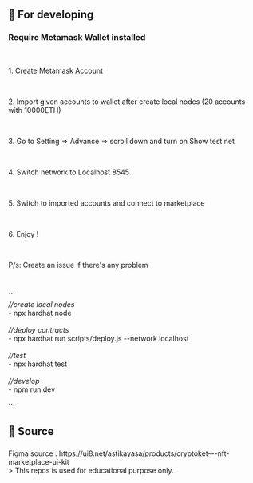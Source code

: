 
  

###

<h2 align="left">🚀 For developing</h2>

###

  <h3 align="left">Require Metamask Wallet installed</h3><br>
  <p align="left">1. Create Metamask Account</p><br>
  <p align="left">2. Import given accounts to wallet after create local nodes (20 accounts with 10000ETH)</p><br>
  <p align="left">3. Go to Setting => Advance => scroll down and turn on Show test net</p><br>
  <p align="left">4. Switch network to Localhost 8545</p><br>
  <p align="left">5. Switch to imported accounts and connect to marketplace</p><br>
  <p align="left">6. Enjoy ! </p><br>
  <p align="left">P/s: Create an issue if there's any problem </p><br>
                 
                 
                  
  
<p align="left">```<br>
  <i>//create local nodes</i> <br>
  - npx hardhat node 
  <br><br>
  <i>//deploy contracts</i> <br>
  - npx hardhat run scripts/deploy.js --network localhost 
  <br><br>
  <i>//test</i> <br>
  - npx hardhat test
  <br><br>
  <i>//develop</i> <br>
  - npm run dev
  <br><br>```</p>

###

<h2 align="left">📃 Source</h2>

###

<p align="left">Figma source : https://ui8.net/astikayasa/products/cryptoket---nft-marketplace-ui-kit<br> > This repos is used for educational purpose only.</p>

###
